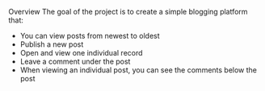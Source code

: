 Overview
The goal of the project is to create a simple blogging platform that:
- You can view posts from newest to oldest
- Publish a new post
- Open and view one individual record
- Leave a comment under the post
- When viewing an individual post, you can see the comments below the post

